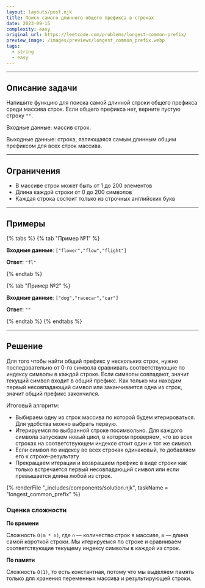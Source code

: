 ```yaml
---
layout: layouts/post.njk
title: Поиск самого длинного общего префикса в строках
date: 2023-09-15
complexity: easy
original_url: https://leetcode.com/problems/longest-common-prefix/
preview_image: /images/previews/longest_common_prefix.webp
tags:
  - string
  - easy
---
```

---

## Описание задачи

Напишите функцию для поиска самой длинной строки общего префикса среди массива строк.
Если общего префикса нет, верните пустую строку `""`.

Входные данные: массив строк.

Выходные данные: строка, являющаяся самым длинным общим префиксом для всех строк массива.

---

## Ограничения

- В массиве строк может быть от 1 до 200 элементов
- Длина каждой строки от 0 до 200 символов
- Каждая строка состоит только из строчных английских букв

---

## Примеры

{% tabs %}
{% tab "Пример №1" %}

**Входные данные**: `["flower","flow","flight"]`

**Ответ**: `"fl"`

{% endtab %}

{% tab "Пример №2" %}

**Входные данные**: `["dog","racecar","car"]`

**Ответ**: `""`

{% endtab %}
{% endtabs %}

---

## Решение

Для того чтобы найти общий префикс у нескольких строк, нужно последовательно от 0-го символа
сравнивать соответствующие по индексу символы в каждой строке.
Если символы совпадают, значит текущий символ входит в общий префикс.
Как только мы находим первый несовпадающий символ или заканчивается одна из строк, значит общий префикс закончился.

Итоговый алгоритм:

- Выбираем одну из строк массива по которой будем итерироваться. Для удобства можно выбрать первую.
- Итерируемся по выбранной строке посимвольно. Для каждого символа запускаем новый цикл, в котором проверяем,
  что во всех строках на соответствующем индексе стоит один и тот же символ.
- Если символ по индексу во всех строках одинаковый, то добавляем его к строке-результату
- Прекращаем итерации и возвращаем префикс в виде строки как только встречается первый несовпадающий символ или если превышается длина любой из строк.

{% renderFile "_includes/components/solution.njk", taskName = "longest_common_prefix" %}

### Оценка сложности

**По времени**

Сложность `O(m * n)`, где `n` — количество строк в массиве, `m` — длина самой короткой строки.
Мы итерируемся по строке и сравниваем соответствующие текущему индексу символы в каждой из строк.

**По памяти**

Сложность `O(1)`, то есть константная, потому что мы выделяем память только для хранения переменных массива и результирующей строки.
